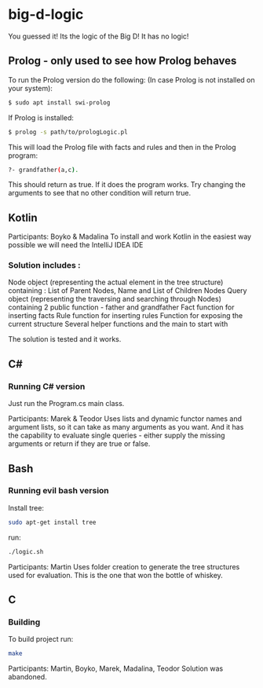 # big-d-logic
You guessed it! Its the logic of the Big D! It has no logic!

## Prolog - only used to see how Prolog behaves
To run the Prolog version do the following:
(In case Prolog is not installed on your system):
```sh
$ sudo apt install swi-prolog
```
If Prolog is installed:
```sh
$ prolog -s path/to/prologLogic.pl
```
This will load the Prolog file with facts and rules and then in the Prolog program:
```sh
?- grandfather(a,c).
```
This should return as true. If it does the program works. Try changing the arguments to see that no other condition will return true.


## Kotlin 
Participants: Boyko & Madalina
To install and work Kotlin in the easiest way possible we will need the IntelliJ IDEA IDE

### Solution includes :
Node object (representing the actual element in the tree structure)
  containing : List of Parent Nodes, Name and List of Children Nodes
Query object (representing the traversing and searching through Nodes)
  containing 2 public function - father and grandfather
Fact function for inserting facts
Rule function for inserting rules
Function for exposing the current structure
Several helper functions and the main to start with


The solution is tested and it works.

## C\# 

### Running C\# version
Just run the Program.cs main class.

Participants: Marek & Teodor
Uses lists and dynamic functor names and argument lists, so it can take as many arguments as you want. And it has the capability to evaluate single queries - either supply the missing arguments or return if they are true or false.

## Bash

### Running evil bash version
Install tree:
```sh
sudo apt-get install tree
```

run:
```sh
./logic.sh
```

Participants: Martin
Uses folder creation to generate the tree structures used for evaluation. This is the one that won the bottle of whiskey.

## C

### Building

To build project run:
```sh
make
```
Participants: Martin, Boyko, Marek, Madalina, Teodor
Solution was abandoned.
